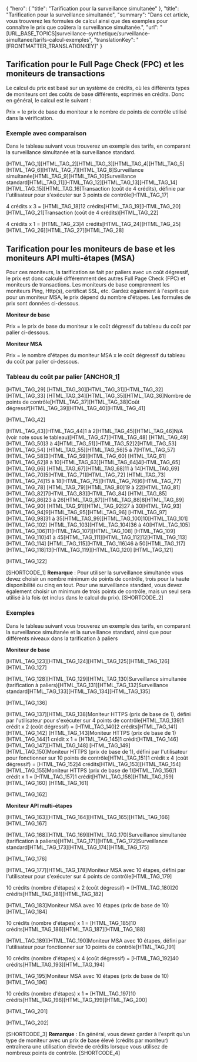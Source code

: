 {
  "hero": {
    "title": "Tarification pour la surveillance simultanée"
  },
  "title": "Tarification pour la surveillance simultanée",
  "summary": "Dans cet article, vous trouverez les formules de calcul ainsi que des exemples pour connaître le prix que coûtera la surveillance simultanée.",
  "url": "[URL_BASE_TOPICS]surveillance-synthetique/surveillance-simultanee/tarifs-calcul-exemples",
  "translationKey": "[FRONTMATTER_TRANSLATIONKEY]"
}

## Tarification pour le Full Page Check (FPC) et les moniteurs de transactions

Le calcul du prix est basé sur un système de crédits, où les différents types de moniteurs ont des coûts de base différents, exprimés en crédits. Donc en général, le calcul est le suivant :

Prix = le prix de base du moniteur x le nombre de points de contrôle utilisé dans la vérification.

### Exemple avec comparaison

Dans le tableau suivant vous trouverez un exemple des tarifs, en comparant la surveillance simultanée et la surveillance standard.

[HTML_TAG_1][HTML_TAG_2][HTML_TAG_3][HTML_TAG_4][HTML_TAG_5][HTML_TAG_6][HTML_TAG_7][HTML_TAG_8]Surveillance simultanée[HTML_TAG_9][HTML_TAG_10]Surveillance standard[HTML_TAG_11][HTML_TAG_12][HTML_TAG_13][HTML_TAG_14][HTML_TAG_15][HTML_TAG_16]Transaction (coût de 4 crédits), définie par l'utilisateur pour s'exécuter sur 3 points de contrôle[HTML_TAG_17]

4 crédits x 3 = [HTML_TAG_18]12 crédits[HTML_TAG_19][HTML_TAG_20][HTML_TAG_21]Transaction (coût de 4 crédits)[HTML_TAG_22]

4 crédits x 1 = [HTML_TAG_23]4 crédits[HTML_TAG_24][HTML_TAG_25][HTML_TAG_26][HTML_TAG_27][HTML_TAG_28]

## Tarification pour les moniteurs de base et les moniteurs API multi-étapes (MSA)

Pour ces moniteurs, la tarification se fait par paliers avec un coût dégressif, le prix est donc calculé différemment des autres Full Page Check (FPC) et moniteurs de transactions. Les moniteurs de base comprennent les moniteurs Ping, Http(s), certificat SSL, etc. Gardez également à l'esprit que pour un moniteur MSA, le prix dépend du nombre d'étapes. Les formules de prix sont données ci-dessous.

**Moniteur de base**

Prix = le prix de base du moniteur x le coût dégressif du tableau du coût par palier ci-dessous.

**Moniteur MSA**

Prix = le nombre d'étapes du moniteur MSA x le coût dégressif du tableau du coût par palier ci-dessous.

### Tableau du coût par palier [ANCHOR_1]

[HTML_TAG_29]
[HTML_TAG_30][HTML_TAG_31][HTML_TAG_32][HTML_TAG_33]
[HTML_TAG_34][HTML_TAG_35][HTML_TAG_36]Nombre de points de contrôle[HTML_TAG_37][HTML_TAG_38]Coût dégressif[HTML_TAG_39][HTML_TAG_40][HTML_TAG_41]

[HTML_TAG_42]

[HTML_TAG_43][HTML_TAG_44]1 à 2[HTML_TAG_45][HTML_TAG_46]N/A (voir note sous le tableau)[HTML_TAG_47][HTML_TAG_48]
[HTML_TAG_49][HTML_TAG_50]3 à 4[HTML_TAG_51][HTML_TAG_52]2[HTML_TAG_53][HTML_TAG_54]
[HTML_TAG_55][HTML_TAG_56]5 à 7[HTML_TAG_57][HTML_TAG_58]3[HTML_TAG_59][HTML_TAG_60]
[HTML_TAG_61][HTML_TAG_62]8 à 10[HTML_TAG_63][HTML_TAG_64]4[HTML_TAG_65][HTML_TAG_66]
[HTML_TAG_67][HTML_TAG_68]11 à 14[HTML_TAG_69][HTML_TAG_70]5[HTML_TAG_71][HTML_TAG_72]
[HTML_TAG_73][HTML_TAG_74]15 à 18[HTML_TAG_75][HTML_TAG_76]6[HTML_TAG_77][HTML_TAG_78]
[HTML_TAG_79][HTML_TAG_80]19 à 22[HTML_TAG_81][HTML_TAG_82]7[HTML_TAG_83][HTML_TAG_84]
[HTML_TAG_85][HTML_TAG_86]23 à 26[HTML_TAG_87][HTML_TAG_88]8[HTML_TAG_89][HTML_TAG_90]
[HTML_TAG_91][HTML_TAG_92]27 à 30[HTML_TAG_93][HTML_TAG_94]9[HTML_TAG_95][HTML_TAG_96]
[HTML_TAG_97][HTML_TAG_98]31 à 35[HTML_TAG_99][HTML_TAG_100]10[HTML_TAG_101][HTML_TAG_102]
[HTML_TAG_103][HTML_TAG_104]36 à 40[HTML_TAG_105][HTML_TAG_106]11[HTML_TAG_107][HTML_TAG_108]
[HTML_TAG_109][HTML_TAG_110]41 à 45[HTML_TAG_111][HTML_TAG_112]12[HTML_TAG_113][HTML_TAG_114]
[HTML_TAG_115][HTML_TAG_116]46 à 50[HTML_TAG_117][HTML_TAG_118]13[HTML_TAG_119][HTML_TAG_120]
[HTML_TAG_121]

[HTML_TAG_122]

[SHORTCODE_1] **Remarque** : Pour utiliser la surveillance simultanée vous devez choisir un nombre minimum de points de contrôle, trois pour la haute disponibilité ou cinq en tout. Pour une surveillance standard, vous devez également choisir un minimum de trois points de contrôle, mais un seul sera utilisé à la fois (et inclus dans le calcul du prix). [SHORTCODE_2]
### Exemples

Dans le tableau suivant vous trouverez un exemple des tarifs, en comparant la surveillance simultanée et la surveillance standard, ainsi que pour différents niveaux dans la tarification à paliers

**Moniteur de base**

[HTML_TAG_123][HTML_TAG_124][HTML_TAG_125][HTML_TAG_126][HTML_TAG_127]

[HTML_TAG_128][HTML_TAG_129][HTML_TAG_130]Surveillance simultanée (tarification à paliers)[HTML_TAG_131][HTML_TAG_132]Surveillance standard[HTML_TAG_133][HTML_TAG_134][HTML_TAG_135]

[HTML_TAG_136]

[HTML_TAG_137][HTML_TAG_138]Moniteur HTTPS (prix de base de 1), défini par l'utilisateur pour s'exécuter sur 4 points de contrôle[HTML_TAG_139]1 crédit x 2 (coût dégressif) = [HTML_TAG_140]2 crédits[HTML_TAG_141][HTML_TAG_142]
[HTML_TAG_143]Moniteur HTTPS (prix de base de 1)[HTML_TAG_144]1 crédit x 1 = [HTML_TAG_145]1 crédit[HTML_TAG_146][HTML_TAG_147][HTML_TAG_148]
[HTML_TAG_149][HTML_TAG_150]Moniteur HTTPS (prix de base de 1), défini par l'utilisateur pour fonctionner sur 10 points de contrôle[HTML_TAG_151]1 crédit x 4 (coût dégressif) = [HTML_TAG_152]4 crédits[HTML_TAG_153][HTML_TAG_154][HTML_TAG_155]Moniteur HTTPS (prix de base de 1)[HTML_TAG_156]1 crédit x 1 = [HTML_TAG_157]1 crédit[HTML_TAG_158][HTML_TAG_159][HTML_TAG_160]
[HTML_TAG_161]

[HTML_TAG_162]

**Moniteur API multi-étapes**

[HTML_TAG_163][HTML_TAG_164][HTML_TAG_165][HTML_TAG_166][HTML_TAG_167]

  [HTML_TAG_168][HTML_TAG_169][HTML_TAG_170]Surveillance simultanée (tarification à paliers)[HTML_TAG_171][HTML_TAG_172]Surveillance standard[HTML_TAG_173][HTML_TAG_174][HTML_TAG_175]

  [HTML_TAG_176]

[HTML_TAG_177][HTML_TAG_178]Moniteur MSA avec 10 étapes, défini par l'utilisateur pour s'exécuter sur 4 points de contrôle[HTML_TAG_179]

10 crédits (nombre d'étapes) x 2 (coût dégressif) = [HTML_TAG_180]20 crédits[HTML_TAG_181][HTML_TAG_182]

[HTML_TAG_183]Moniteur MSA avec 10 étapes (prix de base de 10)[HTML_TAG_184]

10 crédits (nombre d'étapes) x 1 = [HTML_TAG_185]10 crédits[HTML_TAG_186][HTML_TAG_187][HTML_TAG_188]

   [HTML_TAG_189][HTML_TAG_190]Moniteur MSA avec 10 étapes, défini par l'utilisateur pour fonctionner sur 10 points de contrôle[HTML_TAG_191]

10 crédits (nombre d'étapes) x 4 (coût dégressif) = [HTML_TAG_192]40 crédits[HTML_TAG_193][HTML_TAG_194]

[HTML_TAG_195]Moniteur MSA avec 10 étapes (prix de base de 10)[HTML_TAG_196]

10 crédits (nombre d'étapes) x 1 = [HTML_TAG_197]10 crédits[HTML_TAG_198][HTML_TAG_199][HTML_TAG_200] 

  [HTML_TAG_201]

[HTML_TAG_202]

[SHORTCODE_3] **Remarque** : En général, vous devez garder à l'esprit qu'un type de moniteur avec un prix de base élevé (crédits par moniteur) entraînera une utilisation élevée de crédits lorsque vous utilisez de nombreux points de contrôle. [SHORTCODE_4]
